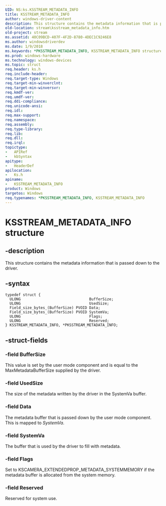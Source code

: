 ```yaml
---
UID: NS:ks.KSSTREAM_METADATA_INFO
title: KSSTREAM_METADATA_INFO
author: windows-driver-content
description: This structure contains the metadata information that is passed down to the driver.
old-location: stream\ksstream_metadata_info.htm
old-project: stream
ms.assetid: 40C09BCD-407F-4F2D-8780-4DEC1C9246E8
ms.author: windowsdriverdev
ms.date: 1/9/2018
ms.keywords: *PKSSTREAM_METADATA_INFO, KSSTREAM_METADATA_INFO structure [Streaming Media Devices], stream.ksstream_metadata_info, ks/KSSTREAM_METADATA_INFO, PKSSTREAM_METADATA_INFO, PKSSTREAM_METADATA_INFO structure pointer [Streaming Media Devices], KSSTREAM_METADATA_INFO, ks/PKSSTREAM_METADATA_INFO
ms.prod: windows-hardware
ms.technology: windows-devices
ms.topic: struct
req.header: ks.h
req.include-header: 
req.target-type: Windows
req.target-min-winverclnt: 
req.target-min-winversvr: 
req.kmdf-ver: 
req.umdf-ver: 
req.ddi-compliance: 
req.unicode-ansi: 
req.idl: 
req.max-support: 
req.namespace: 
req.assembly: 
req.type-library: 
req.lib: 
req.dll: 
req.irql: 
topictype: 
-	APIRef
-	kbSyntax
apitype: 
-	HeaderDef
apilocation: 
-	Ks.h
apiname: 
-	KSSTREAM_METADATA_INFO
product: Windows
targetos: Windows
req.typenames: *PKSSTREAM_METADATA_INFO, KSSTREAM_METADATA_INFO
---
```


# KSSTREAM_METADATA_INFO structure


## -description


This structure contains the metadata information that is passed down to the driver.


## -syntax


````
typedef struct {
  ULONG                               BufferSize;
  ULONG                               UsedSize;
  Field_size_bytes_(BufferSize) PVOID Data;
  Field_size_bytes_(BufferSize) PVOID SystemVa;
  ULONG                               Flags;
  ULONG                               Reserved;
} KSSTREAM_METADATA_INFO, *PKSSTREAM_METADATA_INFO;
````


## -struct-fields




### -field BufferSize

This value is set by the user mode component and is equal to the MaxMetadataBufferSize supplied by the driver.


### -field UsedSize

The size of the metadata written by the driver in the SystemVa buffer.


### -field Data

The metadata buffer that is passed down by the user mode component. This is mapped to <i>SystemVa</i>.


### -field SystemVa

The buffer that is used by the driver to fill with metadata.


### -field Flags

Set to KSCAMERA_EXTENDEDPROP_METADATA_SYSTEMMEMORY if the metadata buffer is allocated from the system memory.


### -field Reserved

Reserved for system use.

